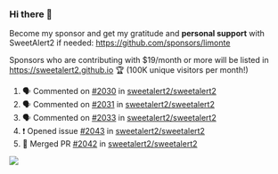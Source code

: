 ### Hi there 👋

Become my sponsor and get my gratitude and **personal support** with SweetAlert2 if needed: https://github.com/sponsors/limonte

Sponsors who are contributing with $19/month or more will be listed in https://sweetalert2.github.io 🏆 (100K unique visitors per month!)

<!--START_SECTION:activity-->
1. 🗣 Commented on [#2030](https://github.com//sweetalert2/sweetalert2/issues/2030) in [sweetalert2/sweetalert2](https://github.com//sweetalert2/sweetalert2)
2. 🗣 Commented on [#2031](https://github.com//sweetalert2/sweetalert2/issues/2031) in [sweetalert2/sweetalert2](https://github.com//sweetalert2/sweetalert2)
3. 🗣 Commented on [#2033](https://github.com//sweetalert2/sweetalert2/issues/2033) in [sweetalert2/sweetalert2](https://github.com//sweetalert2/sweetalert2)
4. ❗️ Opened issue [#2043](https://github.com//sweetalert2/sweetalert2/issues/2043) in [sweetalert2/sweetalert2](https://github.com//sweetalert2/sweetalert2)
5. 🎉 Merged PR [#2042](https://github.com//sweetalert2/sweetalert2/pull/2042) in [sweetalert2/sweetalert2](https://github.com//sweetalert2/sweetalert2)
<!--END_SECTION:activity-->

![](https://github-readme-stats.vercel.app/api?username=limonte&theme=vue&show_icons=true)
